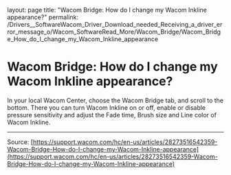 layout: page
title: "Wacom Bridge: How do I change my Wacom Inkline appearance?"
permalink: /Drivers__SoftwareWacom_Driver_Download_needed_Receiving_a_driver_error_message_o/Wacom_SoftwareRead_More/Wacom_Bridge/Wacom_Bridge_How_do_I_change_my_Wacom_Inkline_appearance

# Wacom Bridge: How do I change my Wacom Inkline appearance?

In your local Wacom Center, choose the Wacom Bridge tab, and scroll to the bottom. There you can turn Wacom Inkline on or off, enable or disable pressure sensitivity and adjust the Fade time, Brush size and Line color of Wacom Inkline.

---
Source: [https://support.wacom.com/hc/en-us/articles/28273516542359-Wacom-Bridge-How-do-I-change-my-Wacom-Inkline-appearance](https://support.wacom.com/hc/en-us/articles/28273516542359-Wacom-Bridge-How-do-I-change-my-Wacom-Inkline-appearance)

